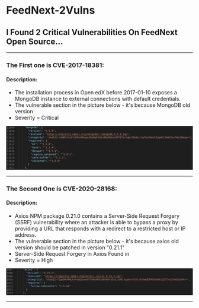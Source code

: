 # FeedNext-2Vulns
## I Found 2 Critical Vulnerabilities On FeedNext Open Source...
-------------------------------------------------------------------------
### The First one is CVE-2017-18381:
#### Description:
- The installation process in Open edX before 2017-01-10 exposes a MongoDB instance to external connections with default credentials.
- The vulnerable section in the picture below - it's because MongoDB old version
- Severity = Critical

![alt text](https://raw.githubusercontent.com/0x1mahmoud/FeedNext-2Vulns/main/images/MonoDB.png)

-----------------------------------------------------------------------------------------
### The Second One is CVE-2020-28168:
#### Description:
- Axios NPM package 0.21.0 contains a Server-Side Request Forgery (SSRF) vulnerability where an attacker is able to bypass a proxy by providing a URL that responds with a redirect to a restricted host or IP address.
- The vulnerable section in the picture below - it's because axios old version should be patched in version "0.21.1"
- Server-Side Request Forgery in Axios Found in
- Severity = High

![alt text](https://raw.githubusercontent.com/0x1mahmoud/FeedNext-2Vulns/main/images/axios.png)

-----------------------------------------------------------------------------------------

